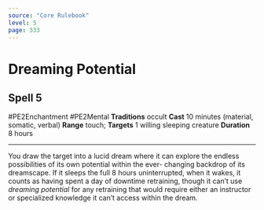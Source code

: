 ```yaml
---
source: "Core Rulebook"
level: 5
page: 333
---
```


# Dreaming Potential
## Spell 5
#PE2Enchantment #PE2Mental 
**Traditions** occult
**Cast** 10 minutes (material, somatic, verbal)
**Range** touch; **Targets** 1 willing sleeping creature
**Duration** 8 hours

-----
You draw the target into a lucid dream where it can explore the endless possibilities of its own potential within the ever- changing backdrop of its dreamscape. If it sleeps the full 8 hours uninterrupted, when it wakes, it counts as having spent a day of downtime retraining, though it can’t use *dreaming potential* for any retraining that would require either an instructor or specialized knowledge it can’t access within the dream.